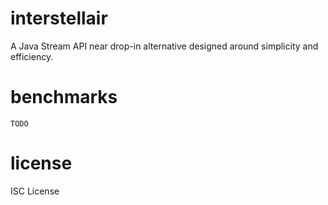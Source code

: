 # interstellair

A Java Stream API near drop-in alternative designed around simplicity and efficiency.

# benchmarks
`TODO`

# license
ISC License
